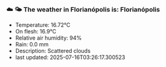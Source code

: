 ### ☁️ 🌤️  The weather in Florianópolis is: Florianópolis

- Temperature: 16.72°C
- On flesh: 16.9°C
- Relative air humidity: 94%
- Rain: 0.0 mm
- Description: Scattered clouds
- last updated: 2025-07-16T03:26:17.300523
